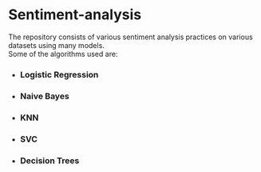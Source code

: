 # Sentiment-analysis

The repository consists of various sentiment analysis practices on various datasets using many models.<br>
Some of the algorithms used are:
- ### Logistic Regression
- ### Naive Bayes
- ### KNN
- ### SVC
- ### Decision Trees
